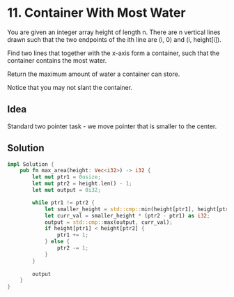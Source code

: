 # 11. Container With Most Water

You are given an integer array height of length n. There are n vertical lines drawn such that the two endpoints of the ith line are (i, 0) and (i, height[i]).

Find two lines that together with the x-axis form a container, such that the container contains the most water.

Return the maximum amount of water a container can store.

Notice that you may not slant the container.

## Idea

Standard two pointer task - we move pointer that is smaller to the center.

## Solution

```rust
impl Solution {
    pub fn max_area(height: Vec<i32>) -> i32 {
        let mut ptr1 = 0usize;
        let mut ptr2 = height.len() - 1;
        let mut output = 0i32;

        while ptr1 != ptr2 {
            let smaller_height = std::cmp::min(height[ptr1], height[ptr2]);
            let curr_val = smaller_height * (ptr2 - ptr1) as i32;
            output = std::cmp::max(output, curr_val);
            if height[ptr1] < height[ptr2] {
                ptr1 += 1;
            } else {
                ptr2 -= 1;
            }
        }
        
        output
    }
}
```